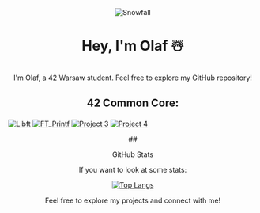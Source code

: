 <div align="center">
  <img src="https://github.com/0h-laugh/assets/raw/main/pure-css-snow-animation.gif" alt="Snowfall">
</div>

# <p align="center">Hey, I'm Olaf ☃️</p>

<p align="center">I'm Olaf, a 42 Warsaw student. Feel free to explore my GitHub repository!</p>

## <p align="center">42 Common Core:</p>

[![Libft](https://img.shields.io/badge/libft%2repo-Repository-blue)](https://github.com/0h-laugh/libft)
[![FT_Printf](https://img.shields.io/badge/ft_pritf%2repo-Repository-green)](https://github.com/0h-laugh/ft_printf)
[![Project 3](https://img.shields.io/badge/Project%203-Repository-orange)](https://github.com/your-username/project3)
[![Project 4](https://img.shields.io/badge/Project%204-Repository-red)](https://github.com/your-username/project4)
<div align="center">
## <p align="center">GitHub Stats</p>
<p align="center">If you want to look at some stats:</p>
  
[![Top Langs](https://github-readme-stats.vercel.app/api/top-langs/?username=0h-laugh&layout=compact)](https://github.com/0h-laugh)

Feel free to explore my projects and connect with me!
</div>
